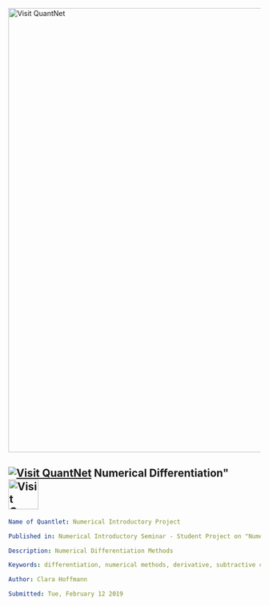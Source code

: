 [<img src="https://github.com/QuantLet/Styleguide-and-FAQ/blob/master/pictures/banner.png" width="888" alt="Visit QuantNet">](http://quantlet.de/)

## [<img src="https://github.com/QuantLet/Styleguide-and-FAQ/blob/master/pictures/qloqo.png" alt="Visit QuantNet">](http://quantlet.de/) **Numerical Differentiation"** [<img src="https://github.com/QuantLet/Styleguide-and-FAQ/blob/master/pictures/QN2.png" width="60" alt="Visit QuantNet 2.0">](http://quantlet.de/)

```yaml
Name of Quantlet: Numerical Introductory Project

Published in: Numerical Introductory Seminar - Student Project on "Numerical Differentiation"

Description: Numerical Differentiation Methods

Keywords: differentiation, numerical methods, derivative, subtractive cancellation

Author: Clara Hoffmann

Submitted: Tue, February 12 2019

```

